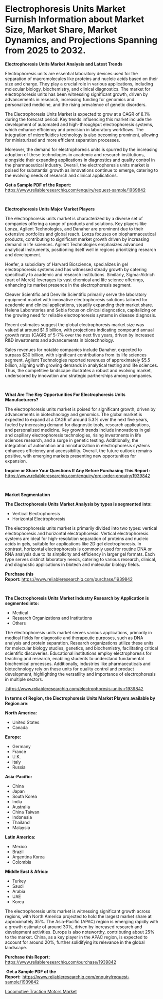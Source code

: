 <p><h1>Electrophoresis Units Market Furnish Information about Market Size, Market Share, Market Dynamics, and Projections Spanning from 2025 to 2032.</h1></p><p><strong>Electrophoresis Units Market Analysis and Latest Trends</strong></p>
<p><p>Electrophoresis units are essential laboratory devices used for the separation of macromolecules like proteins and nucleic acids based on their size and charge. They play a crucial role in various applications, including molecular biology, biochemistry, and clinical diagnostics. The market for electrophoresis units has been witnessing significant growth, driven by advancements in research, increasing funding for genomics and personalized medicine, and the rising prevalence of genetic disorders.</p><p>The Electrophoresis Units Market is expected to grow at a CAGR of 8.1% during the forecast period. Key trends influencing this market include the development of automated and high-throughput electrophoresis systems, which enhance efficiency and precision in laboratory workflows. The integration of microfluidics technology is also becoming prominent, allowing for miniaturized and more efficient separation processes.</p><p>Moreover, the demand for electrophoresis units is spurred by the increasing adoption of these technologies in academic and research institutions, alongside their expanding applications in diagnostics and quality control in the pharmaceutical industry. Overall, the electrophoresis units market is poised for substantial growth as innovations continue to emerge, catering to the evolving needs of research and clinical applications.</p></p>
<p><strong>Get a Sample PDF of the Report:&nbsp;</strong> <a href="https://www.reliableresearchiq.com/enquiry/request-sample/1939842?utm_campaign=2188&utm_medium=2&utm_source=Github&utm_content=ia&utm_term=22022025&utm_id=electrophoresis-units">https://www.reliableresearchiq.com/enquiry/request-sample/1939842</a></p>
<p>&nbsp;</p>
<p><strong>Electrophoresis Units Major Market Players</strong></p>
<p><p>The electrophoresis units market is characterized by a diverse set of companies offering a range of products and solutions. Key players like Lonza, Agilent Technologies, and Danaher are prominent due to their extensive portfolios and global reach. Lonza focuses on biopharmaceutical products, contributing to significant market growth driven by increasing demand in life sciences. Agilent Technologies emphasizes advanced analytical instruments, positioning itself well in regions prioritizing research and development.</p><p>Hoefer, a subsidiary of Harvard Bioscience, specializes in gel electrophoresis systems and has witnessed steady growth by catering specifically to academic and research institutions. Similarly, Sigma-Aldrich (part of Merck) leverages its vast chemical and life science offerings, enhancing its market presence in the electrophoresis segment.</p><p>Cleaver Scientific and Denville Scientific primarily serve the laboratory equipment market with innovative electrophoresis solutions tailored for academic and clinical applications, steadily expanding their market share. Helena Laboratories and Sebia focus on clinical diagnostics, capitalizing on the growing need for reliable electrophoresis systems in disease diagnosis.</p><p>Recent estimates suggest the global electrophoresis market size was valued at around $1.6 billion, with projections indicating compound annual growth rates (CAGR) of 5-7% over the next five years, driven by increased R&D investments and advancements in biotechnology.</p><p>Sales revenues for notable companies include Danaher, expected to surpass $30 billion, with significant contributions from its life sciences segment. Agilent Technologies reported revenues of approximately $5.5 billion, aligning with growing demands in analytical testing and life sciences. Thus, the competitive landscape illustrates a robust and evolving market, underscored by innovation and strategic partnerships among companies.</p></p>
<p>&nbsp;</p>
<p><strong>What Are The Key Opportunities For Electrophoresis Units Manufacturers?</strong></p>
<p><p>The electrophoresis units market is poised for significant growth, driven by advancements in biotechnology and genomics. The global market is expected to expand at a CAGR of around 5.3% over the next five years, fueled by increasing demand for diagnostic tools, research applications, and personalized medicine. Key growth trends include innovations in gel and capillary electrophoresis technologies, rising investments in life sciences research, and a surge in genetic testing. Additionally, the integration of automation and miniaturization in electrophoresis systems enhances efficiency and accessibility. Overall, the future outlook remains positive, with emerging markets presenting new opportunities for expansion.</p></p>
<p><strong>Inquire or Share Your Questions If Any Before Purchasing This Report:</strong> <a href="https://www.reliableresearchiq.com/enquiry/pre-order-enquiry/1939842?utm_campaign=2188&utm_medium=2&utm_source=Github&utm_content=ia&utm_term=22022025&utm_id=electrophoresis-units">https://www.reliableresearchiq.com/enquiry/pre-order-enquiry/1939842</a></p>
<p>&nbsp;</p>
<p><strong>Market Segmentation</strong></p>
<p><strong>The Electrophoresis Units Market Analysis by types is segmented into:</strong></p>
<p><ul><li>Vertical Electrophoresis</li><li>Horizontal Electrophoresis</li></ul></p>
<p><p>The electrophoresis units market is primarily divided into two types: vertical electrophoresis and horizontal electrophoresis. Vertical electrophoresis systems are ideal for high-resolution separation of proteins and nucleic acids in gels, suitable for applications like 2D gel electrophoresis. In contrast, horizontal electrophoresis is commonly used for routine DNA or RNA analysis due to its simplicity and efficiency in larger gel formats. Each type serves distinct laboratory needs, catering to various research, clinical, and diagnostic applications in biotech and molecular biology fields.</p></p>
<p><strong>Purchase this Report:&nbsp;</strong><a href="https://www.reliableresearchiq.com/purchase/1939842?utm_campaign=2188&utm_medium=2&utm_source=Github&utm_content=ia&utm_term=22022025&utm_id=electrophoresis-units">https://www.reliableresearchiq.com/purchase/1939842</a></p>
<p>&nbsp;</p>
<p><strong>The Electrophoresis Units Market Industry Research by Application is segmented into:</strong></p>
<p><ul><li>Medical</li><li>Research Organizations and Institutions</li><li>Others</li></ul></p>
<p><p>The electrophoresis units market serves various applications, primarily in medical fields for diagnostic and therapeutic purposes, such as DNA analysis and protein separation. Research organizations utilize these units for molecular biology studies, genetics, and biochemistry, facilitating critical scientific discoveries. Educational institutions employ electrophoresis for teaching and research, enabling students to understand fundamental biochemical processes. Additionally, industries like pharmaceuticals and biotechnology rely on these units for quality control and product development, highlighting the versatility and importance of electrophoresis in multiple sectors.</p></p>
<p><a href="https://www.reliableresearchiq.com/electrophoresis-units-r1939842?utm_campaign=2188&utm_medium=2&utm_source=Github&utm_content=ia&utm_term=22022025&utm_id=electrophoresis-units">&nbsp;https://www.reliableresearchiq.com/electrophoresis-units-r1939842</a></p>
<p><strong>In terms of Region, the Electrophoresis Units Market Players available by Region are:</strong></p>
<p>
    <p> <strong> North America: </strong>
        <ul>
            <li>United States</li>
            <li>Canada</li>
        </ul>
        </p> 
    <p> <strong> Europe: </strong>
        <ul>
            <li>Germany</li>
            <li>France</li>
            <li>U.K.</li>
            <li>Italy</li>
            <li>Russia</li>
        </ul>
        </p> 
    <p> <strong> Asia-Pacific: </strong>
        <ul>
            <li>China</li>
            <li>Japan</li>
            <li>South Korea</li>
            <li>India</li>
            <li>Australia</li>
            <li>China Taiwan</li>
            <li>Indonesia</li>
            <li>Thailand</li>
            <li>Malaysia</li>
        </ul>
        </p> 
    <p> <strong> Latin America: </strong>
        <ul>
            <li>Mexico</li>
            <li>Brazil</li>
            <li>Argentina Korea</li>
            <li>Colombia</li>
        </ul>
        </p> 
    <p> <strong> Middle East & Africa: </strong>
        <ul>
            <li>Turkey</li>
            <li>Saudi</li>
            <li>Arabia</li>
            <li>UAE</li>
            <li>Korea</li>
        </ul>
    </p>
    </p>
<p><p>The electrophoresis units market is witnessing significant growth across regions, with North America projected to hold the largest market share at approximately 35%. The Asia-Pacific (APAC) region is emerging rapidly with a growth estimate of around 30%, driven by increased research and development activities. Europe is also noteworthy, contributing about 25% to the market. China, as a key player in the APAC region, is expected to account for around 20%, further solidifying its relevance in the global landscape.</p></p>
<p><strong>Purchase this Report: </strong><a href="https://www.reliableresearchiq.com/purchase/1939842?utm_campaign=2188&utm_medium=2&utm_source=Github&utm_content=ia&utm_term=22022025&utm_id=electrophoresis-units">https://www.reliableresearchiq.com/purchase/1939842</a></p>
<p>&nbsp;<strong>Get a Sample PDF of the Report:&nbsp;&nbsp;</strong><a href="https://www.reliableresearchiq.com/enquiry/request-sample/1939842?utm_campaign=2188&utm_medium=2&utm_source=Github&utm_content=ia&utm_term=22022025&utm_id=electrophoresis-units">https://www.reliableresearchiq.com/enquiry/request-sample/1939842</a></p>
<p><strong></strong></p>
<p><p><a href="https://github.com/FosterFahey91/Market-Research-Report-List-1/blob/main/locomotive-traction-motors-market.md?utm_campaign=2188&utm_medium=2&utm_source=Github&utm_content=ia&utm_term=22022025&utm_id=electrophoresis-units">Locomotive Traction Motors Market</a></p></p>
